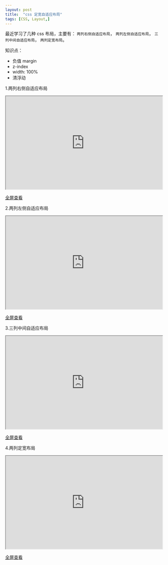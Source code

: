 ```yaml
---
layout: post
title:  "css 定宽自适应布局"
tags: [CSS, Layout,]
---
```


最近学习了几种 css 布局，主要有：
<code class="code">两列右侧自适应布局</code>，
<code class="code">两列左侧自适应布局</code>，
<code class="code">三列中间自适应布局</code>，
<code class="code">两列定宽布局</code>。

知识点：

* 负值 margin
* z-index
* width: 100%
* 清浮动

1.两列右侧自适应布局

<iframe style="width: 100%; height: 300px;" src="http://jsfiddle.net/hyyang/ubw7J/3/embedded/result,html,css" height="240" width="320"></iframe>

[全屏查看](http://jsfiddle.net/hyyang/ubw7J/3/embedded/result/)

2.两列左侧自适应布局

<iframe style="width: 100%; height: 300px;" src="http://jsfiddle.net/hyyang/6ue9m/1/embedded/result,html,css" height="240" width="320"></iframe>

[全屏查看](http://jsfiddle.net/hyyang/6ue9m/1/embedded/result/)

3.三列中间自适应布局

<iframe style="width: 100%; height: 300px;" src="http://jsfiddle.net/hyyang/LZ8p4/embedded/result,html,css" height="240" width="320"></iframe>

[全屏查看](http://jsfiddle.net/hyyang/LZ8p4/embedded/result/)

4.两列定宽布局

<iframe style="width: 100%; height: 300px;" src="http://jsfiddle.net/hyyang/T52LS/1/embedded/result,html,css" height="240" width="320"></iframe>

[全屏查看](http://jsfiddle.net/hyyang/T52LS/1/embedded/result/)
